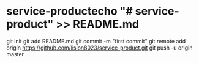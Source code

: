 # service-productecho "# service-product" >> README.md
git init
git add README.md
git commit -m "first commit"
git remote add origin https://github.com/lision8023/service-product.git
git push -u origin master
